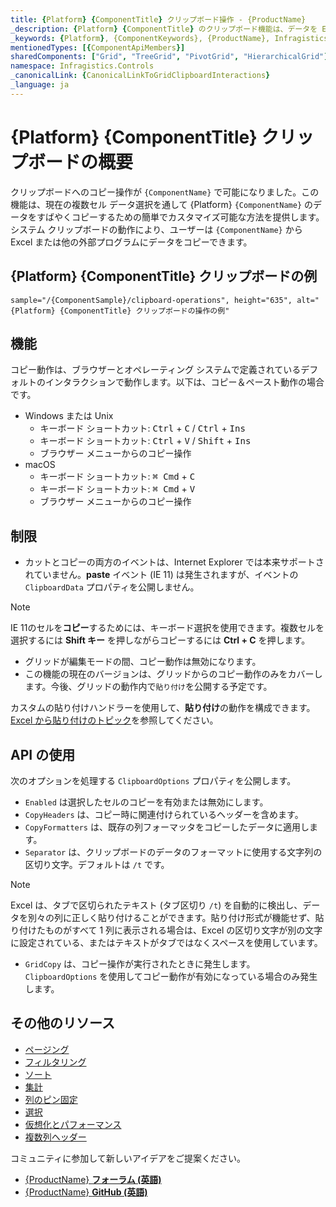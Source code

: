 ```yaml
---
title: {Platform} {ComponentTitle} クリップボード操作 - {ProductName}
_description: {Platform} {ComponentTitle} のクリップボード機能は、データを Excel、その他のプログラムにコピー、貼り付け、エクスポートするための高速で簡単、カスタマイズ可能な方法を提供します。今すぐお試しください。
_keywords: {Platform}, {ComponentKeywords}, {ProductName}, Infragistics, インフラジスティックス
mentionedTypes: [{ComponentApiMembers}]
sharedComponents: ["Grid", "TreeGrid", "PivotGrid", "HierarchicalGrid"]
namespace: Infragistics.Controls
_canonicalLink: {CanonicalLinkToGridClipboardInteractions}
_language: ja
---
```


# {Platform} {ComponentTitle} クリップボードの概要

クリップボードへのコピー操作が `{ComponentName}` で可能になりました。この機能は、現在の複数セル データ選択を通して {Platform} `{ComponentName}` のデータをすばやくコピーするための簡単でカスタマイズ可能な方法を提供します。システム クリップボードの動作により、ユーザーは `{ComponentName}` から Excel または他の外部プログラムにデータをコピーできます。

## {Platform} {ComponentTitle} クリップボードの例

`sample="/{ComponentSample}/clipboard-operations", height="635", alt="{Platform} {ComponentTitle} クリップボードの操作の例"`



## 機能

コピー動作は、ブラウザーとオペレーティング システムで定義されているデフォルトのインタラクションで動作します。以下は、コピー＆ペースト動作の場合です。

- Windows または Unix
  - キーボード ショートカット: <kbd>Ctrl</kbd> + <kbd>C</kbd> / <kbd>Ctrl</kbd> + <kbd>Ins</kbd>
  - キーボード ショートカット: <kbd>Ctrl</kbd> + <kbd>V</kbd> / <kbd>Shift</kbd> + <kbd>Ins</kbd>
  - ブラウザー メニューからのコピー操作
- macOS
  - キーボード ショートカット: <kbd>⌘ Cmd</kbd> + <kbd>C</kbd>
  - キーボード ショートカット: <kbd>⌘ Cmd</kbd> + <kbd>V</kbd>
  - ブラウザー メニューからのコピー操作


## 制限

- カットとコピーの両方のイベントは、Internet Explorer では本来サポートされていません。**paste** イベント (IE 11) は発生されますが、イベントの `ClipboardData` プロパティを公開しません。
> [!Note]
> IE 11のセルを**コピー**するためには、キーボード選択を使用できます。複数セルを選択するには **Shift キー** を押しながらコピーするには **Ctrl + C** を押します。

- グリッドが編集モードの間、コピー動作は無効になります。
- この機能の現在のバージョンは、グリッドからのコピー動作のみをカバーします。今後、グリッドの動作内で`貼り付け`を公開する予定です。

<!-- Angular -->

<!-- ComponentStart: Grid -->
カスタムの貼り付けハンドラーを使用して、**貼り付け**の動作を構成できます。[Excel から貼り付けのトピック](paste-excel.md)を参照してください。
<!-- ComponentEnd: Grid -->

<!-- end: Angular -->

## API の使用

次のオプションを処理する `ClipboardOptions` プロパティを公開します。
- `Enabled` は選択したセルのコピーを有効または無効にします。
- `CopyHeaders` は、コピー時に関連付けられているヘッダーを含めます。
- `CopyFormatters` は、既存の列フォーマッタをコピーしたデータに適用します。
- `Separator` は、クリップボードのデータのフォーマットに使用する文字列の区切り文字。デフォルトは `/t` です。

> [!Note]
> Excel は、タブで区切られたテキスト (タブ区切り `/t`) を自動的に検出し、データを別々の列に正しく貼り付けることができます。貼り付け形式が機能せず、貼り付けたものがすべて 1 列に表示される場合は、Excel の区切り文字が別の文字に設定されている、またはテキストがタブではなくスペースを使用しています。

- `GridCopy` は、コピー操作が実行されたときに発生します。`ClipboardOptions` を使用してコピー動作が有効になっている場合のみ発生します。

## その他のリソース

<!-- ComponentStart: Grid -->
* [ページング](paging.md)
* [フィルタリング](filtering.md)
* [ソート](sorting.md)
* [集計](summaries.md)
* [列のピン固定](column-pinning.md)
* [選択](selection.md)
* [仮想化とパフォーマンス](virtualization.md)
* [複数列ヘッダー](multi-column-headers.md)
<!-- ComponentEnd: Grid -->

コミュニティに参加して新しいアイデアをご提案ください。

* [{ProductName} **フォーラム (英語)**]({ForumsLink})
* [{ProductName} **GitHub (英語)**]({GithubLink})
